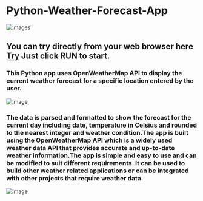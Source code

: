 # Python-Weather-Forecast-App

![images](https://user-images.githubusercontent.com/94692820/212484300-b10a1cba-acde-416c-aad8-c65a41047275.jpg)

## You can try directly from your web browser here <a href="https://replit.com/@x-normalize/Python-Weather-Forecast-App?v=1">Try<a/> Just click RUN to start.


###     This Python app uses OpenWeatherMap API to display the current weather forecast for a specific location entered by the user. 
![image](https://user-images.githubusercontent.com/94692820/212485289-ce0b0830-6f78-4c28-aaf8-c089df8f319b.png)
###     The data is parsed and formatted to show the forecast for the current day including date, temperature in Celsius and rounded to the nearest integer and weather condition.The app is built using the OpenWeatherMap API which is a widely used weather data API that provides accurate and up-to-date weather information.The app is simple and easy to use and can be modified to suit different requirements. It can be used to build other weather related applications or can be integrated with other projects that require weather data.

![image](https://user-images.githubusercontent.com/94692820/212485486-1309486b-fe44-425b-a006-eaf301c96003.png)



